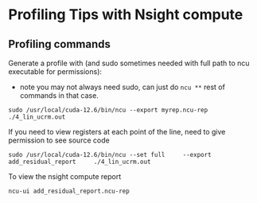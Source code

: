 # Profiling Tips with Nsight compute

## Profiling commands
Generate a profile with (and sudo sometimes needed with full path to ncu executable for permissions):
* note you may not always need sudo, can just do `ncu **` rest of commands in that case.
```
sudo /usr/local/cuda-12.6/bin/ncu --export myrep.ncu-rep ./4_lin_ucrm.out
```

If you need to view registers at each point of the line, need to give permission to see source code
```
sudo /usr/local/cuda-12.6/bin/ncu --set full     --export add_residual_report     ./4_lin_ucrm.out
```

To view the nsight compute report
```
ncu-ui add_residual_report.ncu-rep 
```